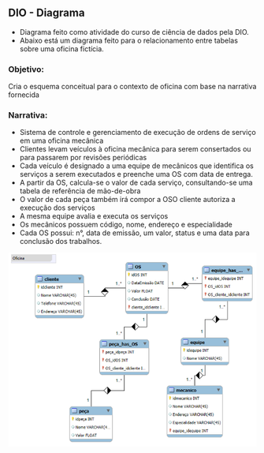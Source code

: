 ## DIO - Diagrama

- Diagrama feito como atividade do curso de ciência de dados pela DIO.
- Abaixo está um diagrama feito para o relacionamento entre tabelas sobre uma oficina fictícia.

### **Objetivo:**

Cria o esquema conceitual para o contexto de oficina com base na narrativa fornecida

### **Narrativa:**

-   Sistema de controle e gerenciamento de execução de ordens de serviço em uma oficina mecânica
-   Clientes levam veículos à oficina mecânica para serem consertados ou para passarem por revisões periódicas
-   Cada veículo é designado a uma equipe de mecânicos que identifica os serviços a serem executados e preenche uma OS com data de entrega.
-   A partir da OS, calcula-se o valor de cada serviço, consultando-se uma tabela de referência de mão-de-obra
-   O valor de cada peça também irá compor a OSO cliente autoriza a execução dos serviços
-   A mesma equipe avalia e executa os serviços
-   Os mecânicos possuem código, nome, endereço e especialidade
-   Cada OS possui: n°, data de emissão, um valor, status e uma data para conclusão dos trabalhos.

![alt text](modelagemoficina.png)
